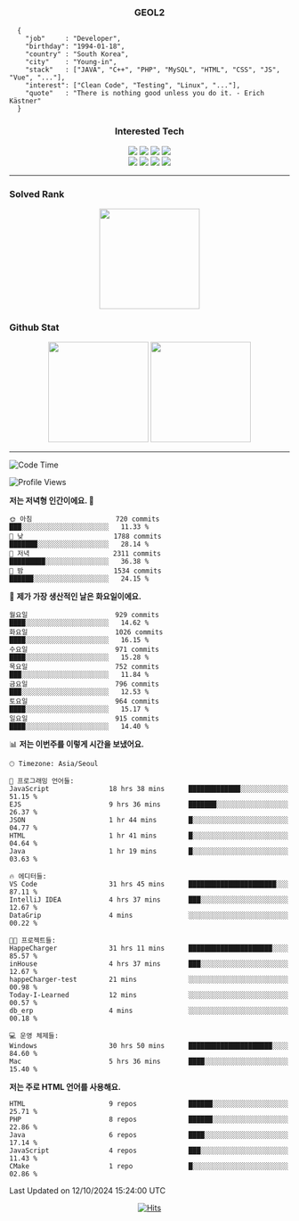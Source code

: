 <div align="center">

  ### GEOL2
</div>

```
  {
    "job"     : "Developer",
    "birthday": "1994-01-18",
    "country" : "South Korea",
    "city"    : "Young-in",
    "stack"   : ["JAVA", "C++", "PHP", "MySQL", "HTML", "CSS", "JS", "Vue", "..."],
    "interest": ["Clean Code", "Testing", "Linux", "..."], 
    "quote"   : "There is nothing good unless you do it. - Erich Kästner"
  }
  ```
  
<div align="center">
  
  ### Interested Tech
  
  <img src="https://img.shields.io/badge/CodeIgniter4-E34F26?style=flat-square&logo=codeigniter&logoColor=white">
    <img src="https://img.shields.io/badge/Laravel-F05340?style=flat-square&logo=Laravel&logoColor=white">
  <img src="https://img.shields.io/badge/SpringBoot-6DB33F?style=flat-square&logo=SpringBoot&logoColor=white">
  <img src="https://img.shields.io/badge/Express-000000?style=flat-square&logo=Express&logoColor=white">
  <br>
  <img src="https://img.shields.io/badge/Three.js-000000?style=flat-square&logo=Three.js&logoColor=white">
  <img src="https://img.shields.io/badge/JavaScript-F7DF1E?style=flat-square&logo=JavaScript&logoColor=black">
  <img src="https://img.shields.io/badge/TypeScript-007acc?style=flat-square&logo=TypeScript&logoColor=black">
  <img src="https://img.shields.io/badge/MySQL-4479A1?style=flat-square&logo=mysql&logoColor=white"><br>

</div>

------------

  ### Solved Rank
  
  <div align="center">
    <img height="180em" src="https://mazassumnida.wtf/api/v2/generate_badge?boj=geol2">
  </div>
  
  ### Github Stat 
  <div align="center">
    <img height="180em" src="https://github-readme-stats-git-masterrstaa-rickstaa.vercel.app/api?username=geol2&show_icons=true&theme=dark">
    <img height="180em" src="https://github-readme-stats-git-masterrstaa-rickstaa.vercel.app/api/top-langs/?username=geol2&show_icons=true&hide=css,scss,html&layout=compact&theme=dark&count_private=true&langs_count=8">
  </div>
  
------------

<!--START_SECTION:waka-->
![Code Time](http://img.shields.io/badge/Code%20Time-3%2C284%20hrs%2048%20mins-blue)

![Profile Views](http://img.shields.io/badge/Profile%20Views-1-blue)

**저는 저녁형 인간이에요. 🦉** 

```text
🌞 아침                     720 commits         ███░░░░░░░░░░░░░░░░░░░░░░   11.33 % 
🌆 낮　                     1788 commits        ███████░░░░░░░░░░░░░░░░░░   28.14 % 
🌃 저녁                     2311 commits        █████████░░░░░░░░░░░░░░░░   36.38 % 
🌙 밤　                     1534 commits        ██████░░░░░░░░░░░░░░░░░░░   24.15 % 
```
📅 **제가 가장 생산적인 날은 화요일이에요.** 

```text
월요일                      929 commits         ████░░░░░░░░░░░░░░░░░░░░░   14.62 % 
화요일                      1026 commits        ████░░░░░░░░░░░░░░░░░░░░░   16.15 % 
수요일                      971 commits         ████░░░░░░░░░░░░░░░░░░░░░   15.28 % 
목요일                      752 commits         ███░░░░░░░░░░░░░░░░░░░░░░   11.84 % 
금요일                      796 commits         ███░░░░░░░░░░░░░░░░░░░░░░   12.53 % 
토요일                      964 commits         ████░░░░░░░░░░░░░░░░░░░░░   15.17 % 
일요일                      915 commits         ████░░░░░░░░░░░░░░░░░░░░░   14.40 % 
```


📊 **저는 이번주를 이렇게 시간을 보냈어요.** 

```text
🕑︎ Timezone: Asia/Seoul

💬 프로그래밍 언어들: 
JavaScript               18 hrs 38 mins      █████████████░░░░░░░░░░░░   51.15 % 
EJS                      9 hrs 36 mins       ███████░░░░░░░░░░░░░░░░░░   26.37 % 
JSON                     1 hr 44 mins        █░░░░░░░░░░░░░░░░░░░░░░░░   04.77 % 
HTML                     1 hr 41 mins        █░░░░░░░░░░░░░░░░░░░░░░░░   04.64 % 
Java                     1 hr 19 mins        █░░░░░░░░░░░░░░░░░░░░░░░░   03.63 % 

🔥 에디터들: 
VS Code                  31 hrs 45 mins      ██████████████████████░░░   87.11 % 
IntelliJ IDEA            4 hrs 37 mins       ███░░░░░░░░░░░░░░░░░░░░░░   12.67 % 
DataGrip                 4 mins              ░░░░░░░░░░░░░░░░░░░░░░░░░   00.22 % 

🐱‍💻 프로젝트들: 
HappeCharger             31 hrs 11 mins      █████████████████████░░░░   85.57 % 
inHouse                  4 hrs 37 mins       ███░░░░░░░░░░░░░░░░░░░░░░   12.67 % 
happeCharger-test        21 mins             ░░░░░░░░░░░░░░░░░░░░░░░░░   00.98 % 
Today-I-Learned          12 mins             ░░░░░░░░░░░░░░░░░░░░░░░░░   00.57 % 
db_erp                   4 mins              ░░░░░░░░░░░░░░░░░░░░░░░░░   00.18 % 

💻 운영 체제들: 
Windows                  30 hrs 50 mins      █████████████████████░░░░   84.60 % 
Mac                      5 hrs 36 mins       ████░░░░░░░░░░░░░░░░░░░░░   15.40 % 
```

**저는 주로 HTML 언어를 사용해요.** 

```text
HTML                     9 repos             ██████░░░░░░░░░░░░░░░░░░░   25.71 % 
PHP                      8 repos             ██████░░░░░░░░░░░░░░░░░░░   22.86 % 
Java                     6 repos             ████░░░░░░░░░░░░░░░░░░░░░   17.14 % 
JavaScript               4 repos             ███░░░░░░░░░░░░░░░░░░░░░░   11.43 % 
CMake                    1 repo              █░░░░░░░░░░░░░░░░░░░░░░░░   02.86 % 
```




 Last Updated on 12/10/2024 15:24:00 UTC
<!--END_SECTION:waka-->

<div align="center">
  
  [![Hits](https://hits.seeyoufarm.com/api/count/incr/badge.svg?url=https%3A%2F%2Fgithub.com%2Fgeol2&count_bg=%2379C83D&title_bg=%23555555&icon=myspace.svg&icon_color=%23E7E7E7&title=hits&edge_flat=false)](https://hits.seeyoufarm.com)
  
</div>

<!--
**Geol2/Geol2** is a ✨ _special_ ✨ repository because its `README.md` (this file) appears on your GitHub profile.

Here are some ideas to get you started:
- 🔭 I’m currently working on ...
- 🌱 I’m currently learning ...
- 👯 I’m looking to collaborate on ...
- 🤔 I’m looking for help with ...
- 💬 Ask me about ...
- 📫 How to reach me: ...
- 😄 Pronouns: ...
- ⚡ Fun fact: ...
-->
